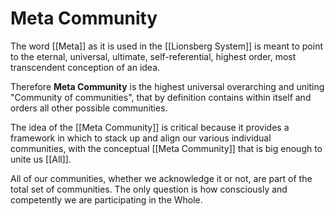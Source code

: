 # Meta Community
The word [[Meta]] as it is used in the [[Lionsberg System]] is meant to point to the eternal, universal, ultimate, self-referential, highest order, most transcendent conception of an idea. 

Therefore **Meta Community** is the highest universal overarching and uniting "Community of communities", that by definition contains within itself and orders all other possible communities.

The idea of the [[Meta Community]] is critical because it provides a framework in which to stack up and align our various individual communities, with the conceptual [[Meta Community]] that is big enough to unite us [[All]].  

All of our communities, whether we acknowledge it or not, are part of the total set of communities. The only question is how consciously and competently we are participating in the Whole. 
